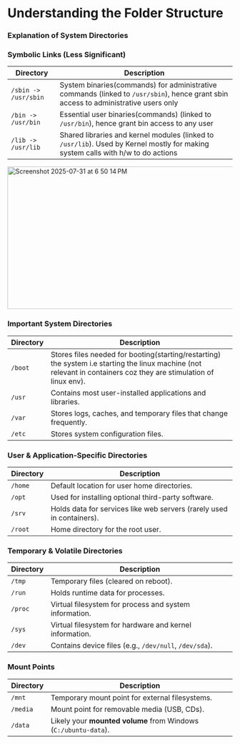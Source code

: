 # Understanding the Folder Structure

### Explanation of System Directories

### **Symbolic Links (Less Significant)**
| Directory | Description |
|-----------|-------------|
| `/sbin -> /usr/sbin` | System binaries(commands) for administrative commands (linked to `/usr/sbin`), hence grant sbin access to administrative users only|
| `/bin -> /usr/bin` | Essential user binaries(commands) (linked to `/usr/bin`), hence grant bin access to any user |
| `/lib -> /usr/lib` | Shared libraries and kernel modules (linked to `/usr/lib`). Used by Kernel mostly for making system calls with h/w to do actions|
<img width="591" height="319" alt="Screenshot 2025-07-31 at 6 50 14 PM" src="https://github.com/user-attachments/assets/d7fcf785-ec16-45be-a02a-ad66ff8f4b70" />


### **Important System Directories**
| Directory | Description |
|-----------|-------------|
| `/boot` | Stores files needed for booting(starting/restarting) the system i.e starting the linux machine (not relevant in containers coz they are stimulation of linux env). |
| `/usr` | Contains most user-installed applications and libraries. |
| `/var` | Stores logs, caches, and temporary files that change frequently. |
| `/etc` | Stores system configuration files. |

### **User & Application-Specific Directories**
| Directory | Description |
|-----------|-------------|
| `/home` | Default location for user home directories. |
| `/opt` | Used for installing optional third-party software. |
| `/srv` | Holds data for services like web servers (rarely used in containers). |
| `/root` | Home directory for the root user. |

### **Temporary & Volatile Directories**
| Directory | Description |
|-----------|-------------|
| `/tmp` | Temporary files (cleared on reboot). |
| `/run` | Holds runtime data for processes. |
| `/proc` | Virtual filesystem for process and system information. |
| `/sys` | Virtual filesystem for hardware and kernel information. |
| `/dev` | Contains device files (e.g., `/dev/null`, `/dev/sda`). |

### **Mount Points**
| Directory | Description |
|-----------|-------------|
| `/mnt` | Temporary mount point for external filesystems. |
| `/media` | Mount point for removable media (USB, CDs). |
| `/data` | Likely your **mounted volume** from Windows (`C:/ubuntu-data`). |
